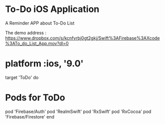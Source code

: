 # To-Do iOS Application
A Reminder APP about To-Do List

The demo address : https://www.dropbox.com/s/kcnfvrbj0gt2gkj/Swift%3AFirebase%3AXcode%3ATo_do_List_App.mov?dl=0

# platform :ios, '9.0'

target 'ToDo' do


  # Pods for ToDo
pod 'Firebase/Auth'
pod 'RealmSwift'
pod 'RxSwift'
pod 'RxCocoa'
pod 'Firebase/Firestore'
end
